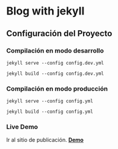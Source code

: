 # Blog with jekyll

## Configuración del Proyecto

### Compilación en modo desarrollo
```
jekyll serve --config config.dev.yml

jekyll build --config config.dev.yml
```

### Compilación en modo producción
```
jekyll serve --config config.yml

jekyll build --config config.yml
```

### Live Demo

Ir al sitio de publicación. __[Demo](https://yrrodriguezb.github.io/blog-with-jekyll/)__